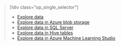 > [!div class="op_single_selector"]
> * [Explore data](../articles/machine-learning/machine-learning-data-science-explore-data.md)
> * [Explore data in Azure blob storage](../articles/machine-learning/machine-learning-data-science-explore-data-blob.md)
> * [Explore data in SQL Server](../articles/machine-learning/machine-learning-data-science-explore-data-sql-server.md)
> * [Explore data in Hive tables](../articles/machine-learning/machine-learning-data-science-explore-data-hive-tables.md)
> * [Explore data in Azure Machine Learning Studio](https://azure.microsoft.com/documentation/videos/preprocessing-data-in-azure-ml-studio/)
> 
> 

<!---HONumber=AcomDC_0128_2016-->